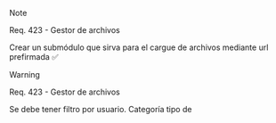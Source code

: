 >[!note]
>Req. 423 - Gestor de archivos 
>
>Crear un submódulo que sirva para el cargue de archivos mediante url prefirmada ✅

<!-- ✅ ⚠️ 🔥 📌 ❌ 💡-->

>[!warning]
>Req. 423 - Gestor de archivos
>
>Se debe tener filtro por usuario.
>Categoría tipo de 

<!-- ✅ ⚠️ 🔥 📌 ❌ 💡--> 

<!-- ✅ ⚠️ 🔥 📌 ❌ 💡-->

<!-- ✅ ⚠️ 🔥 📌 ❌ 💡-->